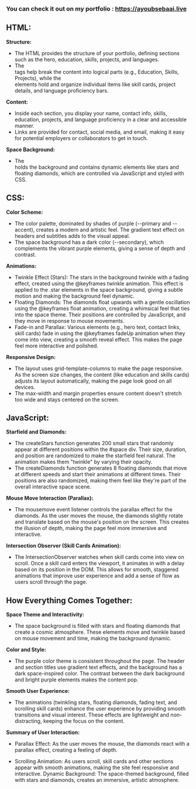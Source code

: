 ### You can check it out on my portfolio : https://ayoubsebaai.live

## HTML:
**Structure:**

- The HTML provides the structure of your portfolio, defining sections such as the hero, education, skills, projects, and languages.
- The <section> tags help break the content into logical parts (e.g., Education, Skills, Projects), while the <div> elements hold and organize individual items like skill cards, project details, and language proficiency bars.

**Content:**

- Inside each section, you display your name, contact info, skills, education, projects, and language proficiency in a clear and accessible manner.
- Links are provided for contact, social media, and email, making it easy for potential employers or collaborators to get in touch.
  
**Space Background:**

- The <div class="space-background" id="space"> holds the background and contains dynamic elements like stars and floating diamonds, which are controlled via JavaScript and styled with CSS.
  
## CSS:
**Color Scheme:**

- The color palette, dominated by shades of purple (--primary and --accent), creates a modern and artistic feel. The gradient text effect on headers and subtitles adds to the visual appeal.
- The space background has a dark color (--secondary), which complements the vibrant purple elements, giving a sense of depth and contrast.
  
**Animations:**

- Twinkle Effect (Stars): The stars in the background twinkle with a fading effect, created using the @keyframes twinkle animation. This effect is applied to the .star elements in the space background, giving a subtle motion and making the background feel dynamic.
- Floating Diamonds: The diamonds float upwards with a gentle oscillation using the @keyframes float animation, creating a whimsical feel that ties into the space theme. Their positions are controlled by JavaScript, and they move in response to mouse movements.
- Fade-in and Parallax: Various elements (e.g., hero text, contact links, skill cards) fade in using the @keyframes fadeUp animation when they come into view, creating a smooth reveal effect. This makes the page feel more interactive and polished.
  
**Responsive Design:**

- The layout uses grid-template-columns to make the page responsive. As the screen size changes, the content (like education and skills cards) adjusts its layout automatically, making the page look good on all devices.
- The max-width and margin properties ensure content doesn't stretch too wide and stays centered on the screen.
  
## JavaScript:
**Starfield and Diamonds:**

- The createStars function generates 200 small stars that randomly appear at different positions within the #space div. Their size, duration, and position are randomized to make the starfield feel natural. The animation makes them "twinkle" by varying their opacity.
- The createDiamonds function generates 8 floating diamonds that move at different speeds and start their animations at different times. Their positions are also randomized, making them feel like they're part of the overall interactive space scene.
  
**Mouse Move Interaction (Parallax):**

- The mousemove event listener controls the parallax effect for the diamonds. As the user moves the mouse, the diamonds slightly rotate and translate based on the mouse's position on the screen. This creates the illusion of depth, making the page feel more immersive and interactive.
  
**Intersection Observer (Skill Cards Animation):**

- The IntersectionObserver watches when skill cards come into view on scroll. Once a skill card enters the viewport, it animates in with a delay based on its position in the DOM. This allows for smooth, staggered animations that improve user experience and add a sense of flow as users scroll through the page.
  
## How Everything Comes Together:
**Space Theme and Interactivity:**
- The space background is filled with stars and floating diamonds that create a cosmic atmosphere. These elements move and twinkle based on mouse movement and time, making the background dynamic.
  
**Color and Style:**
- The purple color theme is consistent throughout the page. The header and section titles use gradient text effects, and the background has a dark space-inspired color. The contrast between the dark background and bright purple elements makes the content pop.
  
**Smooth User Experience:**
- The animations (twinkling stars, floating diamonds, fading text, and scrolling skill cards) enhance the user experience by providing smooth transitions and visual interest. These effects are lightweight and non-distracting, keeping the focus on the content.
  
**Summary of User Interaction:**
- Parallax Effect: As the user moves the mouse, the diamonds react with a parallax effect, creating a feeling of depth.
  
- Scrolling Animation: As users scroll, skill cards and other sections appear with smooth animations, making the site feel responsive and interactive.
Dynamic Background: The space-themed background, filled with stars and diamonds, creates an immersive, artistic atmosphere.


